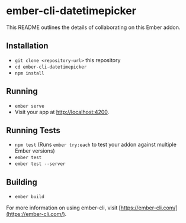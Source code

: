 # ember-cli-datetimepicker

This README outlines the details of collaborating on this Ember addon.

## Installation

* `git clone <repository-url>` this repository
* `cd ember-cli-datetimepicker`
* `npm install`

## Running

* `ember serve`
* Visit your app at [http://localhost:4200](http://localhost:4200).

## Running Tests

* `npm test` (Runs `ember try:each` to test your addon against multiple Ember versions)
* `ember test`
* `ember test --server`

## Building

* `ember build`

For more information on using ember-cli, visit [https://ember-cli.com/](https://ember-cli.com/).
